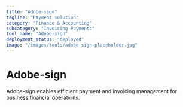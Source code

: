 ```yaml
---
title: "Adobe-sign"
tagline: "Payment solution"
category: "Finance & Accounting"
subcategory: "Invoicing Payments"
tool_name: "Adobe-sign"
deployment_status: "deployed"
image: "/images/tools/adobe-sign-placeholder.jpg"
---
```


# Adobe-sign

Adobe-sign enables efficient payment and invoicing management for business financial operations.
